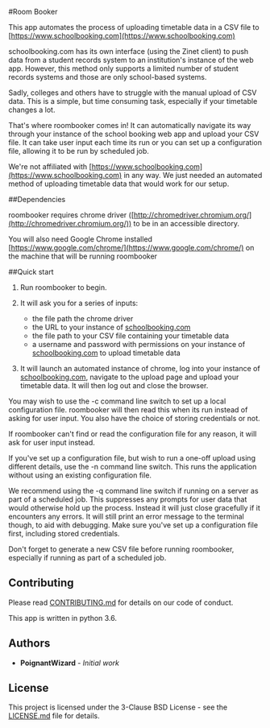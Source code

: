 #Room Booker

This app automates the process of uploading timetable data in a CSV
file to [https://www.schoolbooking.com](https://www.schoolbooking.com)

schoolbooking.com has its own interface (using the Zinet client) to 
push data from a student records system to an institution's instance 
of the web app. However, this method only supports a limited number 
of student records systems and those are only school-based systems. 

Sadly, colleges and others have to struggle with the manual upload 
of CSV data. This is a simple, but time consuming task, especially 
if your timetable changes a lot. 

That's where roombooker comes in! It can automatically navigate its 
way through your instance of the school booking web app and upload 
your CSV file. It can take user input each time its run or you can 
set up a configuration file, allowing it to be run by scheduled job. 

We're not affiliated with [https://www.schoolbooking.com](https://www.schoolbooking.com) in any way. 
We just needed an automated method of uploading timetable data that 
would work for our setup. 

##Dependencies 

roombooker requires chrome driver ([http://chromedriver.chromium.org/](http://chromedriver.chromium.org/)) 
to be in an accessible directory. 

You will also need Google Chrome installed [https://www.google.com/chrome/](https://www.google.com/chrome/) 
on the machine that will be running roombooker


##Quick start

1. Run roombooker to begin. 

2. It will ask you for a series of inputs: 
    * the file path the chrome driver
    * the URL to your instance of [schoolbooking.com](https://www.schoolbooking.com) 
    * the file path to your CSV file containing your timetable data
    * a username and password with permissions on your instance 
      of [schoolbooking.com](https://www.schoolbooking.com) to upload timetable data 

3. It will launch an automated instance of chrome, log into your 
   instance of [schoolbooking.com](https://www.schoolbooking.com), navigate to the upload page 
   and upload your timetable data. It will then log out and close 
   the browser. 

You may wish to use the -c command line switch to set up a local 
configuration file. roombooker will then read this when its run 
instead of asking for user input. You also have the choice of 
storing credentials or not. 

If roombooker can't find or read the configuration file for any 
reason, it will ask for user input instead. 

If you've set up a configuration file, but wish to run a one-off 
upload using different details, use the -n command line switch. 
This runs the application without using an existing configuration 
file. 

We recommend using the -q command line switch if running on a 
server as part of a scheduled job. This suppresses any prompts 
for user data that would otherwise hold up the process. Instead 
it will just close gracefully if it encounters any errors. It 
will still print an error message to the terminal though, to aid 
with debugging. Make sure you've set up a configuration file first, 
including stored credentials. 

Don't forget to generate a new CSV file before running roombooker, 
especially if running as part of a scheduled job. 

## Contributing

Please read [CONTRIBUTING.md](CONTRIBUTING.md) for details on our 
code of conduct. 

This app is written in python 3.6. 

## Authors

* **PoignantWizard** - *Initial work* 

## License

This project is licensed under the 3-Clause BSD License - see 
the [LICENSE.md](LICENSE.md) file for details. 